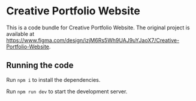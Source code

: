
  # Creative Portfolio Website

  This is a code bundle for Creative Portfolio Website. The original project is available at https://www.figma.com/design/izjM6Rs5Wh9UAJ9uYJaoX7/Creative-Portfolio-Website.

  ## Running the code

  Run `npm i` to install the dependencies.

  Run `npm run dev` to start the development server.
  